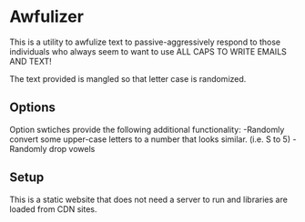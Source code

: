 # Awfulizer
This is a utility to awfulize text to passive-aggressively respond to those individuals who always seem to want to use ALL CAPS TO WRITE EMAILS AND TEXT!

The text provided is mangled so that letter case is randomized.  

## Options
Option swtiches provide the following additional functionality:
-Randomly convert some upper-case letters to a number that looks similar. (i.e. S to 5)
-Randomly drop vowels

## Setup
This is a static website that does not need a server to run and libraries are loaded from CDN sites.